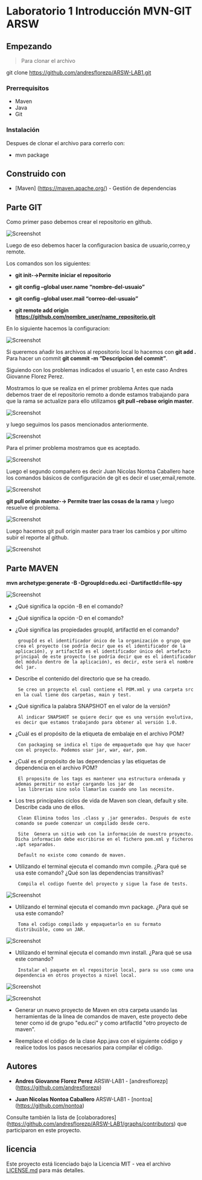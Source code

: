 # Laboratorio 1 Introducción MVN-GIT ARSW


## Empezando

>Para clonar el archivo 

git clone https://github.com/andresflorezp/ARSW-LAB1.git
>
### Prerrequisitos
* Maven
* Java
* Git


### Instalación

Despues de clonar el archivo para correrlo con:

* mvn package

## Construido con

* [Maven] (https://maven.apache.org/) - Gestión de dependencias

## Parte GIT

Como primer paso debemos crear el repositorio en github.

![Screenshot](image1.png)

Luego de eso debemos hacer la configuracion basica de usuario,correo,y remote.

Los comandos son los siguientes:

* **git init-→Permite iniciar el repositorio**

* **git config –global user.name “nombre-del-usuaio”**

* **git config –global user.mail “correo-del-usuaio”**

* **git remote add origin https://github.com/nombre_user/name_repositorio.git**

En lo siguiente hacemos la configuracion:

![Screenshot](image2.png)

Si queremos añadir los archivos al repositorio local lo hacemos con **git add .** Para hacer un commit **git commit -m “Descripcion del commit”**.

Siguiendo con los problemas indicados el usuario 1, en este caso Andres Giovanne Florez Perez.

Mostramos lo que se realiza en el primer problema Antes que nada debemos traer de el repositorio remoto a donde estamos trabajando para que la rama se actualize para ello utilizamos **git pull –rebase origin master**.

![Screenshot](image3.png)

y luego seguimos los pasos mencionados anteriormente.

![Screenshot](image4.png)

Para el primer problema mostramos que es aceptado.

![Screenshot](image5.png)

Luego el segundo compañero es decir Juan Nicolas Nontoa Caballero hace los comandos básicos de configuración de git es decir el user,email,remote. 

![Screenshot](image6.png)

**git pull origin master-→ Permite traer las cosas de la rama** y luego resuelve el problema.

![Screenshot](image7.png)

Luego hacemos git pull origin master para traer los cambios y por ultimo subir el reporte al github.

![Screenshot](image8.png)

## Parte MAVEN

**mvn archetype:generate -B -DgroupId=edu.eci -DartifactId=file-spy**

![Screenshot](maven1.png)

* ¿Qué significa la opción -B en el comando?
       
* ¿Qué significa la opción -D en el comando?

* ¿Qué significa las propiedades groupId, artifactId en el comando?

       groupId es el identificador único de la organización o grupo que crea el proyecto (se podría decir que es el identificador de la aplicación), y artifactId es el identificador único del artefacto principal de este proyecto (se podría decir que es el identificador del módulo dentro de la aplicación), es decir, este será el nombre del jar.

* Describe el contenido del directorio que se ha creado.

       Se creo un proyecto el cual contiene el POM.xml y una carpeta src en la cual tiene dos carpetas, main y test.

* ¿Qué significa la palabra SNAPSHOT en el valor de la versión?

       Al indicar SNAPSHOT se quiere decir que es una versión evolutiva, es decir que estamos trabajando para obtener al versión 1.0.
       
* ¿Cuál es el propósito de la etiqueta de embalaje en el archivo POM?

       Con packaging se indica el tipo de empaquetado que hay que hacer con el proyecto. Podemos usar jar, war, ear, pom.

* ¿Cuál es el propósito de las dependencias y las etiquetas de dependencia en el archivo POM?

       El proposito de los tags es mantener una estructura ordenada y ademas permitir no estar cargando los jar de 
       las librerias sino solo llamarlas cuando uno las necesite.

* Los tres principales ciclos de vida de Maven son clean, default y site. Describe cada uno de ellos.

       Clean Elimina todos los .class y .jar generados. Después de este comando se puede comenzar un compilado desde cero.
 
       Site  Genera un sitio web con la información de nuestro proyecto. Dicha información debe escribirse en el fichero pom.xml y ficheros .apt separados.
 
       Default no existe como comando de maven.

* Utilizando el terminal ejecuta el comando mvn compile. ¿Para qué se usa este comando? ¿Qué son las dependencias transitivas?

       Compila el codigo fuente del proyecto y sigue la fase de tests.
       
 ![Screenshot](compile.png)

* Utilizando el terminal ejecuta el comando mvn package. ¿Para qué se usa este comando?

       Toma el codigo compilado y empaquetarlo en su formato distribuible, como un JAR.
       
![Screenshot](package.png)

* Utilizando el terminal ejecuta el comando mvn install. ¿Para qué se usa este comando?

       Instalar el paquete en el repositorio local, para su uso como una dependencia en otros proyectos a nivel local.
       
![Screenshot](install.png)

![Screenshot](install2.png)

* Generar un nuevo proyecto de Maven en otra carpeta usando las herramientas de la línea de comandos de maven, este proyecto debe tener como id de grupo "edu.eci" y como artifactId "otro proyecto de maven". 

* Reemplace el código de la clase App.java con el siguiente código y realice todos los pasos necesarios para compilar el código.

## Autores

* **Andres Giovanne Florez Perez**  ARSW-LAB1 - [andresflorezp] (https://github.com/andresflorezp)

* **Juan Nicolas Nontoa Caballero**  ARSW-LAB1 - [nontoa] (https://github.com/nontoa)

Consulte también la lista de [colaboradores] (https://github.com/andresflorezp/ARSW-LAB1/graphs/contributors) que participaron en este proyecto.

## licencia

Este proyecto está licenciado bajo la Licencia MIT - vea el archivo [LICENSE.md](LICENSE.md) para más detalles.

